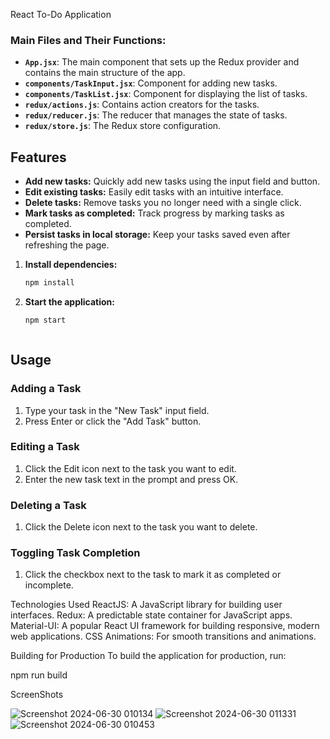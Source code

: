  
React To-Do Application


 ### Main Files and Their Functions:

- **`App.jsx`**: The main component that sets up the Redux provider and contains the main structure of the app.
- **`components/TaskInput.jsx`**: Component for adding new tasks.
- **`components/TaskList.jsx`**: Component for displaying the list of tasks.
- **`redux/actions.js`**: Contains action creators for the tasks.
- **`redux/reducer.js`**: The reducer that manages the state of tasks.
- **`redux/store.js`**: The Redux store configuration.

## Features

- **Add new tasks:** Quickly add new tasks using the input field and button.
- **Edit existing tasks:** Easily edit tasks with an intuitive interface.
- **Delete tasks:** Remove tasks you no longer need with a single click.
- **Mark tasks as completed:** Track progress by marking tasks as completed.
- **Persist tasks in local storage:** Keep your tasks saved even after refreshing the page.


1. **Install dependencies:**
    ```bash
    npm install
    ```

2. **Start the application:**
    ```bash
    npm start
    
    ```
    ```

## Usage

### Adding a Task

1. Type your task in the "New Task" input field.
2. Press Enter or click the "Add Task" button.

### Editing a Task

1. Click the Edit icon next to the task you want to edit.
2. Enter the new task text in the prompt and press OK.

### Deleting a Task

1. Click the Delete icon next to the task you want to delete.

### Toggling Task Completion

1. Click the checkbox next to the task to mark it as completed or incomplete.


Technologies Used
ReactJS: A JavaScript library for building user interfaces.
Redux: A predictable state container for JavaScript apps.
Material-UI: A popular React UI framework for building responsive, modern web applications.
CSS Animations: For smooth transitions and animations.


Building for Production
To build the application for production, run:

npm run build


ScreenShots

![Screenshot 2024-06-30 010134](https://github.com/asmeet2003/ToDoList/assets/103807632/517dc983-043d-4a4f-9711-8480d04e7ea2)
![Screenshot 2024-06-30 011331](https://github.com/asmeet2003/ToDoList/assets/103807632/269d7bfd-3307-4824-ba7c-7b0ffd91b2bd)
![Screenshot 2024-06-30 010453](https://github.com/asmeet2003/ToDoList/assets/103807632/4585438f-ccec-4266-9bec-e143faeb7780)

